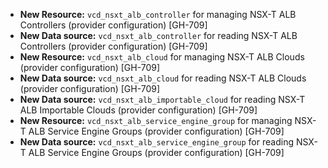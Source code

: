 * **New Resource:** `vcd_nsxt_alb_controller` for managing NSX-T ALB Controllers (provider configuration) [GH-709]
* **New Data source:** `vcd_nsxt_alb_controller` for reading NSX-T ALB Controllers (provider configuration)  [GH-709]
* **New Resource:** `vcd_nsxt_alb_cloud` for managing NSX-T ALB Clouds (provider configuration)  [GH-709]
* **New Data source:** `vcd_nsxt_alb_cloud` for reading NSX-T ALB Clouds (provider configuration)  [GH-709]
* **New Data source:** `vcd_nsxt_alb_importable_cloud` for reading NSX-T ALB Importable Clouds (provider configuration)  [GH-709]
* **New Resource:** `vcd_nsxt_alb_service_engine_group` for managing NSX-T ALB Service Engine Groups (provider configuration)  [GH-709]
* **New Data source:** `vcd_nsxt_alb_service_engine_group` for reading NSX-T ALB Service Engine Groups (provider configuration)  [GH-709]
